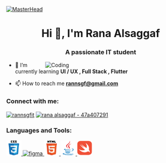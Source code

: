 [![MasterHead](https://i.pinimg.com/originals/a9/a8/53/a9a8533cd3f519ab8928ef5696f16f9a.jpg)](https://rishavchanda.io)

<h1 align="center">Hi 👋, I'm Rana Alsaggaf</h1>
<h3 align="center">A passionate IT student</h3>
<img align="right" alt="Coding" width="400" src="https://i.pinimg.com/originals/e4/af/ee/e4afee4aaadbf2fecf8374311710e41b.jpg">


- 🌱 I’m currently learning **UI / UX , Full Stack , Flutter**

- 📫 How to reach me **rannsgf@gmail.com**

<h3 align="left">Connect with me:</h3>
<p align="left">
<a href="https://twitter.com/rannsgfit" target="blank"><img align="center" src="https://raw.githubusercontent.com/rahuldkjain/github-profile-readme-generator/master/src/images/icons/Social/twitter.svg" alt="rannsgfit" height="30" width="40" /></a>
<a href="https://linkedin.com/in/rana alsaggaf - 47a407291" target="blank"><img align="center" src="https://raw.githubusercontent.com/rahuldkjain/github-profile-readme-generator/master/src/images/icons/Social/linked-in-alt.svg" alt="rana alsaggaf - 47a407291" height="30" width="40" /></a>
</p>

<h3 align="left">Languages and Tools:</h3>
<p align="left"> <a href="https://www.w3schools.com/css/" target="_blank" rel="noreferrer"> <img src="https://raw.githubusercontent.com/devicons/devicon/master/icons/css3/css3-original-wordmark.svg" alt="css3" width="40" height="40"/> </a> <a href="https://www.figma.com/" target="_blank" rel="noreferrer"> <img src="https://www.vectorlogo.zone/logos/figma/figma-icon.svg" alt="figma" width="40" height="40"/> </a> <a href="https://www.w3.org/html/" target="_blank" rel="noreferrer"> <img src="https://raw.githubusercontent.com/devicons/devicon/master/icons/html5/html5-original-wordmark.svg" alt="html5" width="40" height="40"/> </a> <a href="https://www.java.com" target="_blank" rel="noreferrer"> <img src="https://raw.githubusercontent.com/devicons/devicon/master/icons/java/java-original.svg" alt="java" width="40" height="40"/> </a> <a href="https://developer.apple.com/swift/" target="_blank" rel="noreferrer"> <img src="https://raw.githubusercontent.com/devicons/devicon/master/icons/swift/swift-original.svg" alt="swift" width="40" height="40"/> </a> </p>
